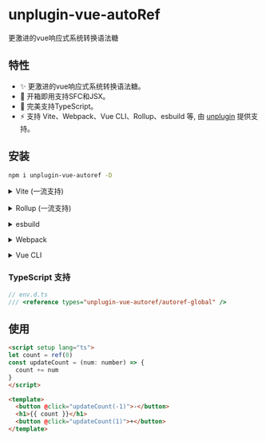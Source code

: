 # unplugin-vue-autoRef 

更激进的vue响应式系统转换语法糖

## 特性


- ✨ 更激进的vue响应式系统转换语法糖。
- 💚 开箱即用支持SFC和JSX。
- 🦾 完美支持TypeScript。
- ⚡️ 支持 Vite、Webpack、Vue CLI、Rollup、esbuild 等, 由 [unplugin](https://github.com/unjs/unplugin) 提供支持。

## 安装

```bash
npm i unplugin-vue-autoref -D
```

<details>
<summary>Vite (一流支持)</summary><br>

```ts
// vite.config.ts
import AutoRef from 'unplugin-vue-autoref/vite'
import Vue from '@vitejs/plugin-vue'

export default defineConfig({
  plugins: [AutoRef(), Vue({ reactivityTransform: true })],
})
```

<br></details>

<details>
<summary>Rollup (一流支持)</summary><br>

```ts
// rollup.config.js
import Vue from 'unplugin-vue/rollup'
import AutoRef from 'unplugin-vue-autoref/rollup'

export default {
  plugins: [AutoRef(), Vue({ reactivityTransform: true })], // 必须在vue插件之前!
}
```

<br></details>

<details>
<summary>esbuild</summary><br>

```ts
// esbuild.config.js
import { build } from 'esbuild'

build({
  plugins: [
    require('unplugin-vue-autoref/esbuild')(), // 必须在vue插件之前!
    require('unplugin-vue/esbuild')(),
  ],
})
```

<br></details>

<details>
<summary>Webpack</summary><br>

```ts
// webpack.config.js
module.exports = {
  /* ... */
  plugins: [
    require('unplugin-vue-autoref/webpack')(), // 必须在vue插件之前!
    require('unplugin-vue/webpack')(),
  ],
}
```

<br></details>

<details>
<summary>Vue CLI</summary><br>

```ts
// vue.config.js
module.exports = {
  configureWebpack: {
    plugins: [require('unplugin-vue-autoref/webpack')()],
  },
}
```

<br></details>

### TypeScript 支持

```ts
// env.d.ts
/// <reference types="unplugin-vue-autoref/autoref-global" />
```

## 使用

```html
<script setup lang="ts">
let count = ref(0)
const updateCount = (num: number) => {
  count += num
}
</script>

<template>
  <button @click="updateCount(-1)">-</button>
  <h1>{{ count }}</h1>
  <button @click="updateCount(1)">+</button>
</template>

```

